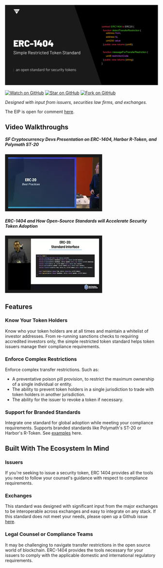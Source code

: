 <img src="./img/header.png"> 

[![Watch on GitHub](https://img.shields.io/github/watchers/simple-restricted-token/simple-restricted-token.svg?style=social&label=Star&maxAge=2592000)](https://github.com/simple-restricted-token/simple-restricted-token/watchers) [![Star on GitHub](https://img.shields.io/github/stars/simple-restricted-token/simple-restricted-token.svg?style=social)](https://github.com/simple-restricted-token/simple-restricted-token/stargazers)  [![Fork on GitHub](https://img.shields.io/github/forks/simple-restricted-token/simple-restricted-token.svg?style=social)](https://github.com/simple-restricted-token/simple-restricted-token/network/members)

*Designed with input from issuers, securities law firms, and exchanges.*

The EIP is open for comment [here](https://github.com/ethereum/EIPs/issues/1404).

## Video Walkthroughs

##### SF Cryptocurrency Devs Presentation on ERC-1404, Harbor R-Token, and Polymath ST-20

<a href="https://www.youtube.com/watch?v=DCCXEQfX0w8" target="_blank"><img src="/img/sfc-devs.png" width="300" border="10" /></a>

##### ERC-1404 and How Open-Source Standards will Accelerate Security Token Adoption

<a href="https://www.youtube.com/watch?v=qQQkn361niI" target="_blank"><img src="/img/blockchain-devs.png" width="300" border="10" /></a>

## Features

### Know Your Token Holders

Know who your token holders are at all times and maintain a whitelist of investor addresses. From re-running sanctions checks to requiring accredited investors only, the simple restricted token standard helps token issuers manage their compliance requirements.

### Enforce Complex Restrictions

Enforce complex transfer restrictions. Such as: 

* A preventative poison pill provision, to restrict the maximum ownership of a single individual or entity. 
* The ability to prevent token holders in a single jurisdiction to trade with token holders in another jurisdiction.
* The ability for the issuer to revoke a token if necessary.

### Support for Branded Standards

Integrate one standard for global adoption while meeting your compliance requirements. Supports branded standards like Polymath's ST-20 or Harbor's R-Token. See [examples](https://github.com/simple-restricted-token/simple-restricted-token/tree/master/contracts/examples/other-standards) here.

## Built With The Ecosystem In Mind

### Issuers

If you're seeking to issue a security token, ERC 1404 provides all the tools you need to follow your counsel's guidance with respect to compliance requirements.

### Exchanges

This standard was designed with significant input from the major exchanges to be interoperable across exchanges and easy to integrate on any stack. If this standard does not meet your needs, please open up a Github issue [here](https://github.com/simple-restricted-token/simple-restricted-token/issues).
  
### Legal Counsel or Compliance Teams

It may be challenging to navigate transfer restrictions in the open source world of blockchain. ERC-1404 provides the tools necessary for your issuers to comply with the applicable domestic and international regulatory requirements.
